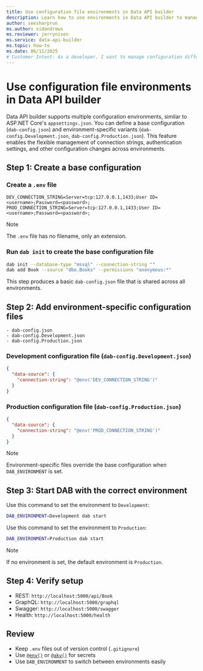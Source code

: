 ```yaml
---
title: Use configuration file environments in Data API builder  
description: Learn how to use environments in Data API builder to manage configuration differences between development and production.  
author: seesharprun  
ms.author: sidandrews  
ms.reviewer: jerrynixon  
ms.service: data-api-builder  
ms.topic: how-to  
ms.date: 06/11/2025  
# Customer Intent: As a developer, I want to manage configuration differences between development and production environments.  
---
```


# Use configuration file environments in Data API builder

Data API builder supports multiple configuration environments, similar to ASP.NET Core's `appsettings.json`. You can define a base configuration (`dab-config.json`) and environment-specific variants (`dab-config.Development.json`, `dab-config.Production.json`). This feature enables the flexible management of connection strings, authentication settings, and other configuration changes across environments.

## Step 1: Create a base configuration

### Create a `.env` file

```env
DEV_CONNECTION_STRING=Server=tcp:127.0.0.1,1433;User ID=<username>;Password=<password>;
PROD_CONNECTION_STRING=Server=tcp:127.0.0.1,1433;User ID=<username>;Password=<password>;
```

> [!NOTE]
> The `.env` file has no filename, only an extension. 

### Run `dab init` to create the base configuration file

```bash
dab init --database-type "mssql" --connection-string ""
dab add Book --source "dbo.Books" --permissions "anonymous:*"
```

This step produces a basic `dab-config.json` file that is shared across all environments.

## Step 2: Add environment-specific configuration files

```
- dab-config.json
- dab-config.Development.json
- dab-config.Production.json
```

### Development configuration file (`dab-config.Development.json`)

```json
{
  "data-source": {
    "connection-string": "@env('DEV_CONNECTION_STRING')"
  }
}
```

### Production configuration file (`dab-config.Production.json`)

```json
{
  "data-source": {
    "connection-string": "@env('PROD_CONNECTION_STRING')"
  }
}
```

> [!NOTE]
> Environment-specific files override the base configuration when `DAB_ENVIRONMENT` is set.

## Step 3: Start DAB with the correct environment

Use this command to set the environment to `Development`:

```bash
DAB_ENVIRONMENT=Development dab start
```

Use this command to set the environment to `Production`:

```bash
DAB_ENVIRONMENT=Production dab start
```

> [!NOTE]
> If no environment is set, the default environment is `Production`.

## Step 4: Verify setup

* REST: `http://localhost:5000/api/Book`
* GraphQL: `http://localhost:5000/graphql`
* Swagger: `http://localhost:5000/swagger`
* Health: `http://localhost:5000/health`

## Review

* Keep `.env` files out of version control (`.gitignore`)
* Use [`@env()`](../config/env-function.md) or [`@akv()`](../config/akv-function.md) for secrets
* Use `DAB_ENVIRONMENT` to switch between environments easily
